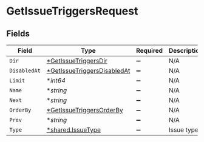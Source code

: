 # GetIssueTriggersRequest


## Fields

| Field                                                                                | Type                                                                                 | Required                                                                             | Description                                                                          |
| ------------------------------------------------------------------------------------ | ------------------------------------------------------------------------------------ | ------------------------------------------------------------------------------------ | ------------------------------------------------------------------------------------ |
| `Dir`                                                                                | [*GetIssueTriggersDir](../../models/operations/getissuetriggersdir.md)               | :heavy_minus_sign:                                                                   | N/A                                                                                  |
| `DisabledAt`                                                                         | [*GetIssueTriggersDisabledAt](../../models/operations/getissuetriggersdisabledat.md) | :heavy_minus_sign:                                                                   | N/A                                                                                  |
| `Limit`                                                                              | **int64*                                                                             | :heavy_minus_sign:                                                                   | N/A                                                                                  |
| `Name`                                                                               | **string*                                                                            | :heavy_minus_sign:                                                                   | N/A                                                                                  |
| `Next`                                                                               | **string*                                                                            | :heavy_minus_sign:                                                                   | N/A                                                                                  |
| `OrderBy`                                                                            | [*GetIssueTriggersOrderBy](../../models/operations/getissuetriggersorderby.md)       | :heavy_minus_sign:                                                                   | N/A                                                                                  |
| `Prev`                                                                               | **string*                                                                            | :heavy_minus_sign:                                                                   | N/A                                                                                  |
| `Type`                                                                               | [*shared.IssueType](../../models/shared/issuetype.md)                                | :heavy_minus_sign:                                                                   | Issue type                                                                           |